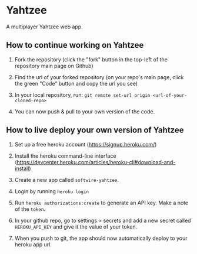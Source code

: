 # Yahtzee

A multiplayer Yahtzee web app.


## How to continue working on Yahtzee

1. Fork the repository (click the "fork" button in the top-left of the repository main page on Github)

2. Find the url of your forked repository (on your repo's main page, click the green "Code" button and copy the url you see)

3. In your local repository, run: `git remote set-url origin <url-of-your-cloned-repo>`

4. You can now push & pull to your own version of the code.


## How to live deploy your own version of Yahtzee

1. Set up a free heroku account (https://signup.heroku.com/)

2. Install the heroku command-line interface (https://devcenter.heroku.com/articles/heroku-cli#download-and-install)

3. Create a new app called `softwire-yahtzee`.

4. Login by running `heroku login`

5. Run `heroku authorizations:create` to generate an API key. Make a note of the `token`.

6. In your github repo, go to settings > secrets and add a new secret called `HEROKU_API_KEY` and give it the value of your token.

7. When you push to git, the app should now automatically deploy to your heroku app url.
